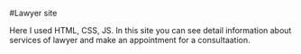#Lawyer site

Here I used HTML, CSS, JS. In this site you can see detail information about services of lawyer and make an appointment for a consultaation.
